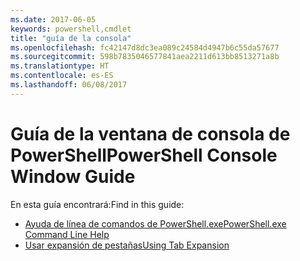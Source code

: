 ```yaml
---
ms.date: 2017-06-05
keywords: powershell,cmdlet
title: "guía de la consola"
ms.openlocfilehash: fc42147d8dc3ea089c24584d4947b6c55da57677
ms.sourcegitcommit: 598b7835046577841aea2211d613bb8513271a8b
ms.translationtype: HT
ms.contentlocale: es-ES
ms.lasthandoff: 06/08/2017
---
```

#  <a name="powershell-console-window-guide"></a><span data-ttu-id="60cbd-103">Guía de la ventana de consola de PowerShell</span><span class="sxs-lookup"><span data-stu-id="60cbd-103">PowerShell Console Window Guide</span></span>

<span data-ttu-id="60cbd-104">En esta guía encontrará:</span><span class="sxs-lookup"><span data-stu-id="60cbd-104">Find in this guide:</span></span>
-  [<span data-ttu-id="60cbd-105">Ayuda de línea de comandos de PowerShell.exe</span><span class="sxs-lookup"><span data-stu-id="60cbd-105">PowerShell.exe Command Line Help</span></span>](console/PowerShell.exe-Command-Line-Help.md)
-  [<span data-ttu-id="60cbd-106">Usar expansión de pestañas</span><span class="sxs-lookup"><span data-stu-id="60cbd-106">Using Tab Expansion</span></span>](console/Using-Tab-Expansion.md)

